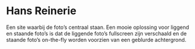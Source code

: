 <!--
  id: 2073
  slug: hans-reinerie
  type: fortpolio
  categories: javascript, HTML/CSS
  tags: CSS, HTML, Javascript, Wordpress, graphic design, interaction design, concept
  clients: Hans Reinerie
  collaboration: 
  prizes: 
  thumbnail: Hans-Reinerie-Photography-2.jpg
  image: Hans-Reinerie-Photography-2.jpg
  images: Hans-Reinerie-Photography-3.jpg, Hans-Reinerie-Photography-1.jpg, Hans-Reinerie-Photography-2.jpg
  inCv: false
  inPortfolio: false
  dateFrom: 2012-11-01
  dateTo: 2012-12-01
-->

# Hans Reinerie

<p>Een site waarbij de foto&#8217;s centraal staan. Een mooie oplossing voor liggend en staande foto&#8217;s is dat de liggende foto&#8217;s fullscreen zijn verschaald en de staande foto&#8217;s on-the-fly worden voorzien van een geblurde achtergrond.</p>
